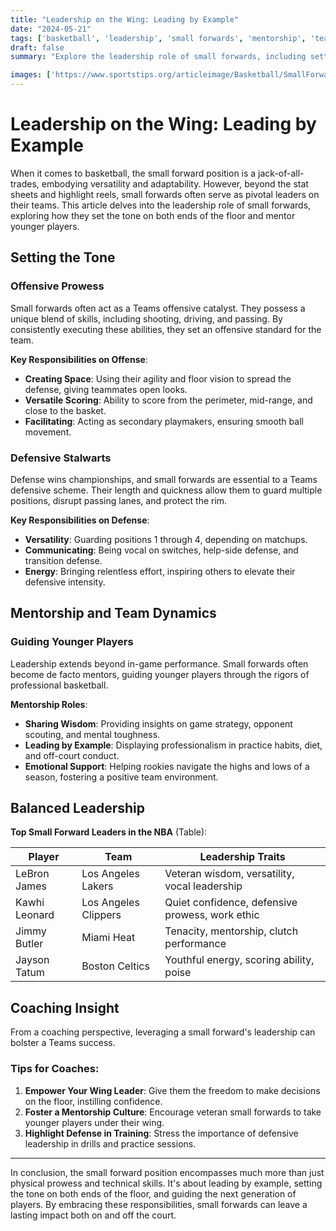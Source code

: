```yaml
---
title: "Leadership on the Wing: Leading by Example"
date: "2024-05-21"
tags: ['basketball', 'leadership', 'small forwards', 'mentorship', 'team dynamics']
draft: false
summary: "Explore the leadership role of small forwards, including setting the tone on both ends of the floor and mentoring younger players."

images: ['https://www.sportstips.org/articleimage/Basketball/SmallForward/leadership_on_the_wing_leading_by_example.webp']
---
```


# Leadership on the Wing: Leading by Example

When it comes to basketball, the small forward position is a jack-of-all-trades, embodying versatility and adaptability. However, beyond the stat sheets and highlight reels, small forwards often serve as pivotal leaders on their teams. This article delves into the leadership role of small forwards, exploring how they set the tone on both ends of the floor and mentor younger players.

## Setting the Tone

### Offensive Prowess

Small forwards often act as a Teams offensive catalyst. They possess a unique blend of skills, including shooting, driving, and passing. By consistently executing these abilities, they set an offensive standard for the team.

**Key Responsibilities on Offense**:

- **Creating Space**: Using their agility and floor vision to spread the defense, giving teammates open looks.
- **Versatile Scoring**: Ability to score from the perimeter, mid-range, and close to the basket.
- **Facilitating**: Acting as secondary playmakers, ensuring smooth ball movement.

### Defensive Stalwarts

Defense wins championships, and small forwards are essential to a Teams defensive scheme. Their length and quickness allow them to guard multiple positions, disrupt passing lanes, and protect the rim.

**Key Responsibilities on Defense**:

- **Versatility**: Guarding positions 1 through 4, depending on matchups.
- **Communicating**: Being vocal on switches, help-side defense, and transition defense.
- **Energy**: Bringing relentless effort, inspiring others to elevate their defensive intensity.

## Mentorship and Team Dynamics

### Guiding Younger Players

Leadership extends beyond in-game performance. Small forwards often become de facto mentors, guiding younger players through the rigors of professional basketball.

**Mentorship Roles**:

- **Sharing Wisdom**: Providing insights on game strategy, opponent scouting, and mental toughness.
- **Leading by Example**: Displaying professionalism in practice habits, diet, and off-court conduct.
- **Emotional Support**: Helping rookies navigate the highs and lows of a season, fostering a positive team environment.

## Balanced Leadership

**Top Small Forward Leaders in the NBA** (Table):

| Player             | Team                | Leadership Traits         |
|--------------------|---------------------|---------------------------|
| LeBron James       | Los Angeles Lakers  | Veteran wisdom, versatility, vocal leadership |
| Kawhi Leonard      | Los Angeles Clippers| Quiet confidence, defensive prowess, work ethic |
| Jimmy Butler       | Miami Heat          | Tenacity, mentorship, clutch performance    |
| Jayson Tatum       | Boston Celtics      | Youthful energy, scoring ability, poise     |

## Coaching Insight

From a coaching perspective, leveraging a small forward's leadership can bolster a Teams success.

### Tips for Coaches:

1. **Empower Your Wing Leader**: Give them the freedom to make decisions on the floor, instilling confidence.
2. **Foster a Mentorship Culture**: Encourage veteran small forwards to take younger players under their wing.
3. **Highlight Defense in Training**: Stress the importance of defensive leadership in drills and practice sessions.

---

In conclusion, the small forward position encompasses much more than just physical prowess and technical skills. It's about leading by example, setting the tone on both ends of the floor, and guiding the next generation of players. By embracing these responsibilities, small forwards can leave a lasting impact both on and off the court.
```